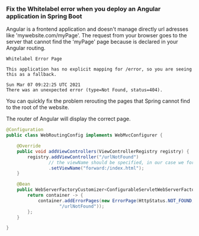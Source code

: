 
### Fix the Whitelabel error when you deploy an Angular application in Spring Boot 

Angular is a frontend application and doesn't manage directly url adresses like 'mywebsite.com/myPage'. The request from your browser goes to the server that cannot find the 'myPage' page because is declared in your Angular routing.

```
Whitelabel Error Page

This application has no explicit mapping for /error, so you are seeing this as a fallback.

Sun Mar 07 09:22:25 UTC 2021
There was an unexpected error (type=Not Found, status=404).
```

You can quickly fix the problem rerouting the pages that Spring cannot find to the root of the website.

The router of Angular will display the correct page.

```java
@Configuration
public class WebRoutingConfig implements WebMvcConfigurer {

    @Override
    public void addViewControllers(ViewControllerRegistry registry) {
        registry.addViewController("/urlNotFound")
                // the viewName should be specified, in our case we forward to the index.html
                .setViewName("forward:/index.html");
    }

    @Bean
    public WebServerFactoryCustomizer<ConfigurableServletWebServerFactory> containerCustomizer() {
        return container -> {
            container.addErrorPages(new ErrorPage(HttpStatus.NOT_FOUND,
                    "/urlNotFound"));
        };
    }

}
```

